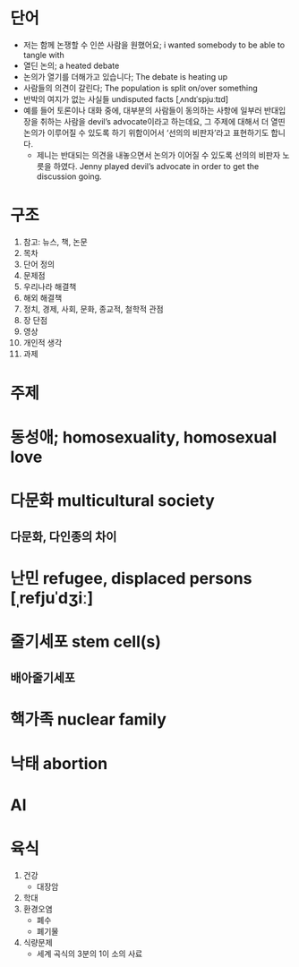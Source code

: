 # 단어
* 저는 함께 논쟁할 수 인쓴 사람을 원했어요; i wanted somebody to be able to tangle with
* 열딘 논의; a heated debate
* 논의가 열기를 더해가고 있습니다; The debate is heating up
* 사람들의 의견이 갈린다; The population is split on/over something 
* 반박의 여지가 없는 사실들 undisputed facts   [ˌʌndɪˈspjuːtɪd] 
* 예를 들어 토론이나 대화 중에, 대부분의 사람들이 동의하는 사항에 일부러 반대입장을 취하는 사람을 devil’s advocate이라고 하는데요, 그 주제에 대해서 더 열띤 논의가 이루어질 수 있도록 하기 위함이어서 ‘선의의 비판자’라고 표현하기도 합니다. 
  * 제니는 반대되는 의견을 내놓으면서 논의가 이어질 수 있도록 선의의 비판자 노릇을 하였다. Jenny played devil’s advocate in order to get the discussion going.

# 구조
1.  참고: 뉴스, 책, 논문
2.  목차
3. 단어 정의
4. 문제점
5. 우리나라 해결책
6. 해외 해결책
7. 정치, 경제, 사회, 문화, 종교적, 철학적 관점
8. 장 단점
9. 영상
10. 개인적 생각
11. 과제



# 주제

# 동성애; homosexuality, homosexual love

# 다문화 multicultural society
## 다문화, 다인종의 차이

# 난민 refugee, displaced persons [ˌrefjuˈdʒiː]

# 줄기세포 stem cell(s)
## 배아줄기세포

# 핵가족  nuclear family

# 낙태 abortion

# AI

# 육식
1. 건강
	* 대장암
2. 학대
3. 환경오염
	* 폐수
	* 폐기물
4. 식량문제
	* 세계 곡식의 3분의 1이 소의 사료